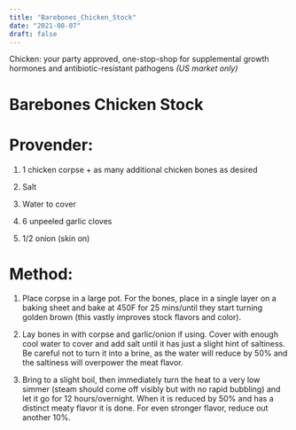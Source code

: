 ```yaml
---
title: "Barebones_Chicken_Stock"
date: "2021-08-07"
draft: false
---
```

Chicken: your party approved, one-stop-shop for supplemental growth hormones and antibiotic-resistant pathogens *(US market only)*

# Barebones Chicken Stock

# Provender:

1. 1 chicken corpse + as many additional chicken bones as desired

2. Salt

3. Water to cover

4. 6 unpeeled garlic cloves

5. 1/2 onion (skin on)

# Method:

1. Place corpse in a large pot. For the bones, place in a single layer on a baking sheet and bake at 450F for 25 mins/until they start turning golden brown (this vastly improves stock flavors and color).

2. Lay bones in with corpse and garlic/onion if using. Cover with enough cool water to cover and add salt until it has just a slight hint of saltiness. Be careful not to turn it into a brine, as the water will reduce by 50% and the saltiness will overpower the meat flavor.

3. Bring to a slight boil, then immediately turn the heat to a very low simmer (steam should come off visibly but with no rapid bubbling) and let it go for 12 hours/overnight. When it is reduced by 50% and has a distinct meaty flavor it is done. For even stronger flavor, reduce out another 10%. 
